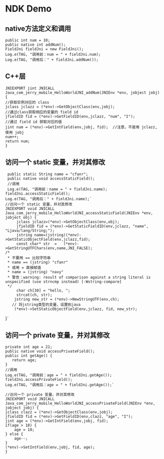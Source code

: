# NDK Demo
## native方法定义和调用
    public int num = 10;
    public native int addNum();
    FieldJni fieldJni = new FieldJni();
    Log.e(TAG, "调用前：num = " + fieldJni.num);
    Log.e(TAG, "调用后：" + fieldJni.addNum());
## C++层
    JNIEXPORT jint JNICALL
    Java_com_jerry_mobile_HelloWorldJNI_addNum(JNIEnv *env, jobject jobj) {
    //获取实例对应的 class
    jclass jclazz = (*env)->GetObjectClass(env,jobj);
    //通过class获取相应的变量的 field id
    jfieldID fid = (*env)->GetFieldID(env,jclazz, "num", "I");
    //通过 field id 获取对应的值
    jint num = (*env)->GetIntField(env,jobj, fid);  //注意，不是用 jclazz, 使用 jobj
    num++;
    return num;
    } 
## 访问一个 static 变量，并对其修改
     public static String name = "cfanr";
     public native void accessStaticField();
     //调用
     Log.e(TAG, "调用前：name = " + fieldJni.name);
    fieldJni.accessStaticField();
    Log.e(TAG, "调用后：" + fieldJni.name);`
    //访问一个 static 变量，并对其修改
    JNIEXPORT void JNICALL
    Java_com_jerry_mobile_HelloWorldJNI_accessStaticField(JNIEnv *env, jobject obj) {
         jclass jclazz=(*env)->GetObjectClass(env,obj);
         jfieldID fid = (*env)->GetStaticFieldID(env,jclazz, "name", "Ljava/lang/String;");
         jstring name=(jstring)(*env)->GetStaticObjectField(env,jclazz,fid);
         const char* str  =   (*env)->GetStringUTFChars(env,name,JNI_FALSE);
    /*
     * 不要用 == 比较字符串
     * name == (jstring) "cfanr"
     * 或用 = 直接赋值
     * name = (jstring) "navy"
     * 警告：warning: result of comparison against a string literal is unspecified (use strncmp instead) [-Wstring-compare]
     */
         char ch[30] = "hello, ";
         strcat(ch, str);
        jstring new_str = (*env)->NewStringUTF(env,ch);
       // 将jstring类型的变量，设置到java
        (*env)->SetStaticObjectField(env,jclazz, fid, new_str);
}`
## 访问一个 private 变量，并对其修改 
    private int age = 21;
    public native void accessPrivateField();
    public int getAge() {
       return age;
    }
    //调用
    Log.e(TAG, "调用前：age = " + fieldJni.getAge());
    fieldJni.accessPrivateField();
    Log.e(TAG, "调用后：age = " + fieldJni.getAge());`
    
    //访问一个 private 变量，并对其修改
    JNIEXPORT void JNICALL
    Java_com_jerry_mobile_HelloWorldJNI_accessPrivateField(JNIEnv *env, jobject jobj) {
    jclass clazz = (*env)->GetObjectClass(env,jobj);
    jfieldID fid = (*env)->GetFieldID(env,clazz, "age", "I");
    jint age = (*env)->GetIntField(env,jobj, fid);
    if(age > 18) {
        age = 18;
    } else {
        age--;
    }
    (*env)->SetIntField(env,jobj, fid, age);
    } 